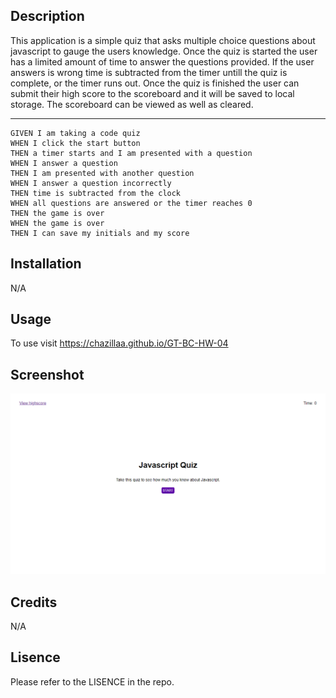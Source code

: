 ## Description

This application is a simple quiz that asks multiple choice questions about javascript to gauge the users knowledge. Once the quiz is started the user has a limited amount of time to answer the questions provided. If the user answers is wrong time is subtracted from the timer untill the quiz is complete, or the timer runs out. Once the quiz is finished the user can submit their high score to the scoreboard and it will be saved to local storage. The scoreboard can be viewed as well as cleared.

---------------------------------

```
GIVEN I am taking a code quiz
WHEN I click the start button
THEN a timer starts and I am presented with a question
WHEN I answer a question
THEN I am presented with another question
WHEN I answer a question incorrectly
THEN time is subtracted from the clock
WHEN all questions are answered or the timer reaches 0
THEN the game is over
WHEN the game is over
THEN I can save my initials and my score
```

## Installation

N/A

## Usage

To use visit https://chazillaa.github.io/GT-BC-HW-04

## Screenshot

![](Assets/images/GT-BC-HW-04-SCREEN%20SHOT.PNG)

## Credits

N/A

## Lisence

Please refer to the LISENCE in the repo. 